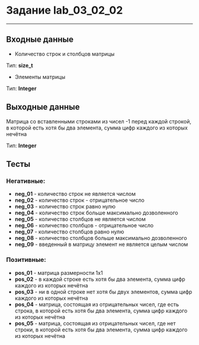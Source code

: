 # Задание lab_03_02_02
***
## Входные данные
- Количество строк и столбцов матрицы

Тип: **size_t**

- Элементы матрицы

Тип: **Integer**

## Выходные данные
Матрица со вставленными строками из чисел -1 перед каждой строкой, в которой есть хотя бы
два элемента, сумма цифр каждого из которых нечётна

Тип: **Integer**

## Тесты
### Негативные:
- **neg_01** - количество строк не является числом
- **neg_02** - количество строк - отрицательное число
- **neg_03** - количество строк равно нулю
- **neg_04** - количество строк больше максимально дозволенного 
- **neg_05** - количество столбцов не является числом
- **neg_06** - количество столбцов - отрицательное число
- **neg_07** - количество столбцов равно нулю
- **neg_08** - количество столбцов больше максимально дозволенного
- **neg_09** - введенный в матрицу элемент не является целым числом

### Позитивные:
- **pos_01** - матрица размерности 1x1
- **pos_02** - в каждой строке есть хотя бы два элемента, сумма цифр каждого из которых нечётна
- **pos_03** - ни в одной строке нет хотя бы двух элементов, сумма цифр каждого из которых нечётна
- **pos_04** - матрица, состоящая из отрицательных чисел, где есть строка, в которой есть хотя бы два элемента, сумма цифр каждого из которых нечётна
- **pos_05** - матрица, состоящая из отрицательных чисел, где нет строки, в которой есть хотя бы два элемента, сумма цифр каждого из которых нечётна